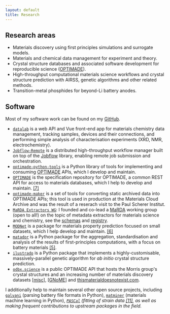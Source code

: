 ```yaml
---
layout: default
title: Research
---
```


## Research areas

- Materials discovery using first principles simulations and surrogate models.
- Materials and chemical data management for experiment and theory.
- Crystal structure databases and associated software development for reproducible science ([OPTIMADE](https://optimade.org)).
- High-throughput computational materials science workflows and crystal structure prediction with AIRSS, genetic algorithms and other related methods.
- Transition-metal phosphides for beyond-Li battery anodes.

## Software

 Most of my software work can be found on my [GitHub](https://github.com/ml-evs).

- [<i class="fab fa-github"></i>`datalab`](https://github.com/the-grey-group/datalab) is a web API and Vue front-end app for materials chemistry data management, tracking samples, devices and their connections, and performing simple analysis of characterisation experiments (XRD, NMR, electrochemistry).
- [<i class="fab fa-github"></i>`Jobflow-Remote`](https://github.com/matgenix/jobflow-remote) is a distributed high-throughput workflow manager built on top of the [Jobflow](https://github.com/materialsproject/jobflow) library, enabling remote job submission and orchestration.
- [<i class="fab fa-github"></i>`optimade-python-tools`](https://github.com/Materials-Consortia/optimade-python-tools) is a Python library of tools for implementing and consuming [OPTIMADE](www.optimade.org) APIs, which I develop and maintain.
- [<i class="fab fa-github"></i>`OPTIMADE`](https://github.com/Materials-Consortia/OPTIMADE) is the specification repository for OPTIMADE, a common REST API for access to materials databases, which I help to develop and maintain. [[7]](https://ml-evs.science/papers.html#7)
- [<i class="fab fa-github"></i>`optimade-maker`](https://github.com/materialscloud-org/optimade-maker) is a set of tools for converting static archived data into OPTIMADE APIs; this tool is used in production at the Materials Cloud Archive and was the result of a reserach visit to the Paul Scherer Institut.
- [<i class="fab fa-github"></i>`MaRDA Extractors WG`](https://github.com/marda-alliance/metadata_extractors/): I founded and co-lead a [MaRDA](https://www.marda-alliance.org/) working group (open to all!) on the topic of metadata extractors for materials science and chemistry, see the [schemas](https://marda-alliance.github.io/metadata_extractors_schema) and [registry](https://marda-registry.fly.dev/).
- [<i class="fab fa-github"></i>`MODNet`](https://github.com/ppdebreuck/modnet) is a package for materials property prediction focused on small datasets, which I help develop and maintain. [[6]](https://ml-evs.science/papers.html#6)
- [<i class="fab fa-github"></i>`matador`](http://matador.science) is a Python package for the aggregation, standardisation and analysis of the results of first-principles computations, with a focus on battery materials [[5]](https://ml-evs.science/papers.html#5).
- [<i class="fab fa-github"></i>`ilustrado`](http://www.tcm.phy.cam.ac.uk/~me388/ilustrado) is a Python package that implements a highly-customisable, massively-parallel genetic algorithm for *ab initio* crystal structure prediction.
- [<i class="fab fa-github"></i>`odbx.science`](http://odbx.science) is a public OPTIMADE API that hosts the Morris group's crystal structures and an increasing number of materials discovery datasets [[misc](https://optimade-misc.odbx.science)], [[GNoME](https://optimade-gnome.odbx.science)] and [thismaterialdoesnotexist.com](https://thismaterialdoesnotexis.com).

I additionally help to maintain several other open source projects, including
[<i class="fab fa-github"></i>`galvani`](https://github.com/echemdata/galvani)
(parsing battery file formats in Python), [<i class="fab
fa-github"></i>`matminer`](https://github.com/hackingmaterials/matminer)
(materials machine learning in Python), [<i class="fab
fa-github">`PASCal`](https://github.com/MJCliffe/PASCal) (fitting of strain
data [[11]](https://ml-evs.science/papers.html#11), as well as making frequent contributions
to upstream packages in the field.
